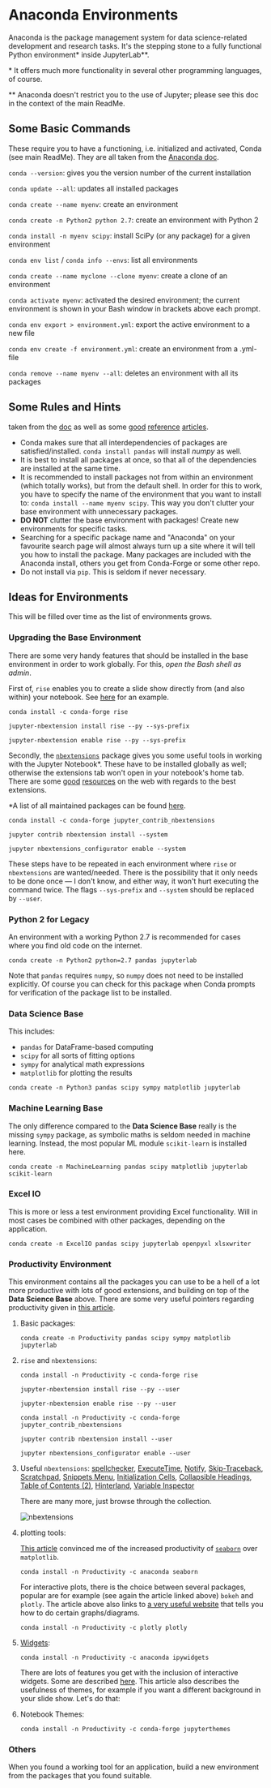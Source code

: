 # Anaconda Environments

Anaconda is the package management system for data science-related development and research tasks. It's the stepping stone to a fully functional Python environment\* inside JupyterLab\**.

\* It offers much more functionality in several other programming languages, of course.

\** Anaconda doesn't restrict you to the use of Jupyter; please see this doc in the context of the main ReadMe.

## Some Basic Commands

These require you to have a functioning, i.e. initialized and activated, Conda (see main ReadMe). They are all taken from the [Anaconda doc](https://docs.conda.io/projects/conda/en/latest/user-guide/tasks/manage-environments.html#creating-an-environment-with-commands).

`conda --version`: gives you the version number of the current installation

`conda update --all`: updates all installed packages

`conda create --name myenv`: create an environment

`conda create -n Python2 python 2.7`: create an environment with Python 2

`conda install -n myenv scipy`: install SciPy (or any package) for a given environment

`conda env list` / `conda info --envs`: list all environments

`conda create --name myclone --clone myenv`: create a clone of an environment

`conda activate myenv`: activated the desired environment; the current environment is shown in your Bash window in brackets above each prompt.

`conda env export > environment.yml`: export the active environment to a new file

`conda env create -f environment.yml`: create an environment from a .yml-file

`conda remove --name myenv --all`: deletes an environment with all its packages

## Some Rules and Hints

taken from the [doc](https://docs.conda.io/projects/conda/en/latest/user-guide/tasks/manage-environments.html#creating-an-environment-with-commands) as well as some [good](https://towardsdatascience.com/get-your-computer-ready-for-machine-learning-how-what-and-why-you-should-use-anaconda-miniconda-d213444f36d6) [reference](https://medium.com/data-science-bootcamp/anaconda-miniconda-cheatsheet-for-data-scientists-2c1be12f56db) [articles](https://towardsdatascience.com/a-guide-to-conda-environments-bc6180fc533).

* Conda makes sure that all interdependencies of packages are satisfied/installed. `conda install pandas` will install *numpy* as well.
* It is best to install all packages at once, so that all of the dependencies are installed at the same time.
* It is recommended to install packages not from within an environment (which totally works), but from the default shell. In order for this to work, you have to specify the name of the environment that you want to install to: `conda install --name myenv scipy`. This way you don't clutter your base environment with unnecessary packages.
* **DO NOT** clutter the base environment with packages! Create new environments for specific tasks.
* Searching for a specific package name and "Anaconda" on your favourite search page will almost always turn up a site where it will tell you how to install the package. Many packages are included with the Anaconda install, others you get from Conda-Forge or some other repo.
* Do not install via `pip`. This is seldom if never necessary.

## Ideas for Environments

This will be filled over time as the list of environments grows.

### Upgrading the Base Environment

There are some very handy features that should be installed in the base environment in order to work globally. For this, *open the Bash shell as admin*.

First of, `rise` enables you to create a slide show directly from (and also within) your notebook. See [here](https://www.blog.pythonlibrary.org/2018/09/25/creating-presentations-with-jupyter-notebook/) for an example.

`conda install -c conda-forge rise`

`jupyter-nbextension install rise --py --sys-prefix`

`jupyter-nbextension enable rise --py --sys-prefix`

Secondly, the [`nbextensions`](https://jupyter-contrib-nbextensions.readthedocs.io/en/latest/index.html) package gives you some useful tools in working with the Jupyter Notebook*. These have to be installed globally as well; otherwise the extensions tab won't open in your notebook's home tab. There are some [good](https://www.endtoend.ai/blog/jupyter-notebook-extensions-to-enhance-your-efficiency/) [resources](https://medium.com/@maxtingle/10-jupyter-notebook-extensions-making-my-lyfe-easier-f40139a334ce) on the web with regards to the best extensions.

*A list of all maintained packages can be found [here](https://jupyter-contrib-nbextensions.readthedocs.io/en/latest/nbextensions.html).

`conda install -c conda-forge jupyter_contrib_nbextensions`

`jupyter contrib nbextension install --system`

`jupyter nbextensions_configurator enable --system`

These steps have to be repeated in each environment where `rise` or `nbextensions` are wanted/needed. There is the possibility that it only needs to be done once — I don't know, and either way, it won't hurt executing the command twice. The flags `--sys-prefix` and `--system` should be replaced by `--user`.

### Python 2 for Legacy

An environment with a working Python 2.7 is recommended for cases where you find old code on the internet.

`conda create -n Python2 python=2.7 pandas jupyterlab`

Note that `pandas` requires `numpy`, so `numpy` does not need to be installed explicitly. Of course you can check for this package when Conda prompts for verification of the package list to be installed.

### Data Science Base

This includes:

* `pandas` for DataFrame-based computing
* `scipy` for all sorts of fitting options
* `sympy` for analytical math expressions
* `matplotlib` for plotting the results

`conda create -n Python3 pandas scipy sympy matplotlib jupyterlab` 

### Machine Learning Base

The only difference compared to the **Data Science Base** really is the missing `sympy` package, as symbolic maths is seldom needed in machine learning. Instead, the most popular ML module `scikit-learn` is installed here.

`conda create -n MachineLearning pandas scipy matplotlib jupyterlab scikit-learn`

### Excel IO

This is more or less a test environment providing Excel functionality. Will in most cases be combined with other packages, depending on the application.

`conda create -n ExcelIO pandas scipy jupyterlab openpyxl xlsxwriter`

### Productivity Environment

This environment contains all the packages you can use to be a hell of a lot more productive with lots of good extensions, and building on top of the **Data Science Base** above. There are some very useful pointers regarding productivity given in [this article](https://towardsdatascience.com/10-simple-hacks-to-speed-up-your-data-analysis-in-python-ec18c6396e6b).

1. Basic packages:

   `conda create -n Productivity pandas scipy sympy matplotlib jupyterlab`

2. `rise` and `nbextensions`:

   `conda install -n Productivity -c conda-forge rise`

   `jupyter-nbextension install rise --py --user`

   `jupyter-nbextension enable rise --py --user`

   `conda install -n Productivity -c conda-forge jupyter_contrib_nbextensions`

   `jupyter contrib nbextension install --user`

   `jupyter nbextensions_configurator enable --user`

3. Useful `nbextensions`: [spellchecker](https://jupyter-contrib-nbextensions.readthedocs.io/en/latest/nbextensions/spellchecker/README.html), [ExecuteTime](https://jupyter-contrib-nbextensions.readthedocs.io/en/latest/nbextensions/execute_time/readme.html), [Notify](https://jupyter-contrib-nbextensions.readthedocs.io/en/latest/nbextensions/notify/readme.html), [Skip-Traceback](https://jupyter-contrib-nbextensions.readthedocs.io/en/latest/nbextensions/skip-traceback/readme.html), [Scratchpad](https://jupyter-contrib-nbextensions.readthedocs.io/en/latest/nbextensions/scratchpad/README.html), [Snippets Menu](https://jupyter-contrib-nbextensions.readthedocs.io/en/latest/nbextensions/snippets_menu/readme.html), [Initialization Cells](https://jupyter-contrib-nbextensions.readthedocs.io/en/latest/nbextensions/init_cell/README.html), [Collapsible Headings](https://jupyter-contrib-nbextensions.readthedocs.io/en/latest/nbextensions/collapsible_headings/readme.html), [Table of Contents (2)](https://jupyter-contrib-nbextensions.readthedocs.io/en/latest/nbextensions/toc2/README.html), [Hinterland](https://jupyter-contrib-nbextensions.readthedocs.io/en/latest/nbextensions/hinterland/README.html), [Variable Inspector](https://jupyter-contrib-nbextensions.readthedocs.io/en/latest/nbextensions/varInspector/README.html)

   There are many more, just browse through the collection.

   ![nbextensions](/nbextensions.PNG)

4. plotting tools:

   [This article](https://jupyter-contrib-nbextensions.readthedocs.io/en/latest/nbextensions.html) convinced me of the increased productivity of [`seaborn`](https://seaborn.pydata.org/tutorial.html) over `matplotlib`.

   `conda install -n Productivity -c anaconda seaborn`

   For interactive plots, there is the choice between several packages, popular are for example (see again the article linked above) `bokeh` and `plotly`. The article above also links to [a very useful website](https://www.data-to-viz.com/) that tells you how to do certain graphs/diagrams.

   `conda install -n Productivity -c plotly plotly  `

5. [Widgets](https://github.com/jupyter-widgets/ipywidgets):

   `conda install -n Productivity -c anaconda ipywidgets`

   There are lots of features you get with the inclusion of interactive widgets. Some are described [here](https://towardsdatascience.com/bringing-the-best-out-of-jupyter-notebooks-for-data-science-f0871519ca29). This article also describes the usefulness of themes, for example if you want a different background in your slide show. Let's do that:

6. Notebook Themes:

   `conda install -n Productivity -c conda-forge jupyterthemes  `

### Others

When you found a working tool for an application, build a new environment from the packages that you found suitable.